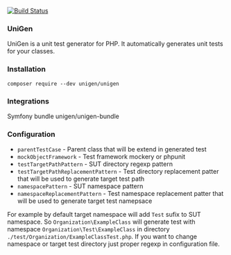 [![Build Status](https://travis-ci.org/unigen/unigen.svg?branch=master)](https://travis-ci.org/unigen/unigen)

### UniGen
UniGen is a unit test generator for PHP. It automatically generates unit tests for your classes.

### Installation

`composer require --dev unigen/unigen`

### Integrations

Symfony bundle unigen/unigen-bundle

### Configuration

* `parentTestCase` - Parent class that will be extend in generated test
* `mockObjectFramework` - Test framework mockery or phpunit
* `testTargetPathPattern` - SUT directory regexp pattern
* `testTargetPathReplacementPattern` - Test directory replacement patter that will be used to generate target test path
* `namespacePattern` - SUT namespace pattern
* `namespaceReplacementPattern` - Test namespace replacement patter that will be used to generate target test namepsace

For example by default target namespace will add `Test` sufix to SUT namespace. So `Organization\ExampleClass` will generate test with namespace `Organization\Test\ExampleClass` in directory `./test/Organization/ExampleClassTest.php`. If you want to change namespace or target test directory just proper regexp in configuration file.




